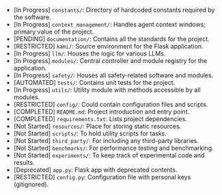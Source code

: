 - [In Progress] `constants/`: Directory of hardcoded constants required by the software.
- [In Progress] `context_management/`: Handles agent context windows; primary value of the project.
- [PENDING] `documentation/`: Contains all the standards for the project.
- [RESTRICTED] `kami/`: Source environment for the Flask application.
- [In Progress] `llm/`: Houses the logic for various LLMs.
- [In Progress] `modules/`: Central controller and module registry for the application.
- [In Progress] `safety/`: Houses all safety-related software and modules.
- [AUTOMATED] `tests/`: Contains unit tests for the project.
- [In Progress] `utils/`: Utility module with methods accessible by all modules.
- [RESTRICTED] `config/`: Could contain configuration files and scripts.
- [COMPLETED] `README.md`: Project introduction and entry point.
- [COMPLETED] `requirements.txt`: Lists project dependencies.
- [Not Started] `resources/`: Place for storing static resources.
- [Not Started] `scripts/`: To hold utility scripts for tasks.
- [Not Started] `third_party/`: For including any third-party libraries.
- [Not Started] `benchmarks/`: For performance testing and benchmarking.
- [Not Started] `experiments/`: To keep track of experimental code and results.
- [Deprecated] `app.py`: Flask app with deprecated contents.
- [RESTRICTED] `config.py`: Configuration file with personal keys (gitignored).
